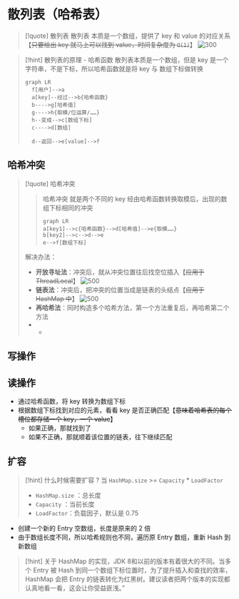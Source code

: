 # 散列表（哈希表）
>[!quote] 散列表
>散列表 本质是一个数组，提供了 key 和 value 的对应关系【~~只要给出 key 就马上可以找到 value，时间复杂度为 `O(1)`~~】
>![300](https://obsidian-1307744200.cos.ap-guangzhou.myqcloud.com/%E5%9B%BE%E7%89%87/202404252301162.png)

>[!hint] 散列表的原理 - 哈希函数
>散列表本质是一个数组，但是 key 是一个字符串，不是下标，所以哈希函数就是将 key 与 数组下标做转换
> ```mermaid
> graph LR
> 	f[用户]-->a
> 	a[key]--经过-->b{哈希函数}
> 	b---->g[哈希值]
> 	g---->h{取模/位运算/……}
> 	h--变成-->c[数组下标]
> 	c---->d[数组]
> 
> 	d--返回-->e[value]-->f
> ```

## 哈希冲突
>[!quote] 哈希冲突
>>哈希冲突 就是两个不同的 key 经由哈希函数转换取模后，出现的数组下标相同的冲突
> >```mermaid
> >graph LR
> >	a[key1]-->c{哈希函数}-->d[哈希值]-->e{取模……}
> >	b[key2]-->c-->d-->e
> >	e-->f[数组下标]
> >```
> 
> 解决办法：
> - **开放寻址法**：冲突后，就从冲突位置往后找空位插入【~~应用于 ThreadLocal~~】
> ![500](https://obsidian-1307744200.cos.ap-guangzhou.myqcloud.com/%E5%9B%BE%E7%89%87/202404260011739.png)
> - **链表法**：冲突后，把冲突的位置当成是链表的头结点【~~应用于 HashMap 中~~】
> ![500](https://obsidian-1307744200.cos.ap-guangzhou.myqcloud.com/%E5%9B%BE%E7%89%87/202404260014685.png)
> - **再哈希法**：同时构造多个哈希方法，第一个方法重复后，再哈希第二个方法
> - *

## 写操作

## 读操作
- 通过哈希函数，将 key 转换为数组下标
- 根据数组下标找到对应的元素，看看 key 是否正确匹配【~~意味着哈希表的每个槽位都存储一个 key，一个 value~~】
	- 如果正确，那就找到了
	- 如果不正确，那就顺着该位置的链表，往下继续匹配

## 扩容
>[!hint] 什么时候需要扩容 ?
>当 `HashMap.size` >= `Capacity` * `LoadFactor` 
>- `HashMap.size` ：总长度
>- `Capacity` ：当前长度
>- `LoadFactor`：负载因子，默认是 0.75

- 创建一个新的 Entry 空数组，长度是原来的 2 倍
- 由于数组长度不同，所以哈希规则也不同，遍历原 Entry 数组，重新 Hash 到新数组

>[!hint] 关于 HashMap 的实现，JDK 8和以前的版本有着很大的不同。当多个 Entry 被 Hash 到同一个数组下标位置时，为了提升插入和查找的效率，HashMap 会把 Entry 的链表转化为红黑树。建议读者把两个版本的实现都认真地看一看，这会让你受益匪浅。”


